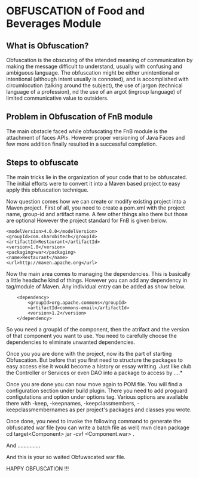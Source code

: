 OBFUSCATION of Food and Beverages Module
========================================

What is Obfuscation?
--------------------
Obfuscation is the obscuring of the intended meaning of communication by making the message difficult to understand, 
usually with confusing and ambiguous language. 
The obfuscation might be either unintentional or intentional (although intent usually is connoted), 
and is accomplished with circumlocution (talking around the subject), the use of jargon (technical language of a profession), 
nd the use of an argot (ingroup language) of limited communicative value to outsiders.

Problem in Obfuscation of FnB module
------------------------------------
The main obstacle faced while obfuscating the FnB module is the attachment of faces APIs.
However proper versioning of Java Faces and few more addition finally resulted in a successful completion.


Steps to obfuscate 
------------------
The main tricks lie in the organization of your code that to be obfuscated.
The initial efforts were to convert it into a Maven based project to easy apply this obfuscation technique.

Now question comes how we can create or modify existing project into a Maven project.
First of all, you need to create a pom.xml with the project name, group-id and artifact name.
A few other things also there but those are optional
However the project standard for FnB is given below.


	<modelVersion>4.0.0</modelVersion>
	<groupId>com.sharobitech</groupId>
	<artifactId>Restaurant</artifactId>
	<version>1.0</version>
	<packaging>war</packaging>
	<name>Restaurant</name>
	<url>http://maven.apache.org</url>


Now the main area comes to managing the dependencies.
This is basically a little headache kind of things.
However you can add any dependency in 	<dependencies> tag/module of Maven.
Any individual entry can be added as show below.

		<dependency>
			<groupId>org.apache.commons</groupId>
			<artifactId>commons-email</artifactId>
			<version>1.2</version>
		</dependency>

So you need a groupId of the component, then the atrifact and the version of that component you want to use.
You need to carefully choose the dependencies to eliminate unwanted dependencies.

Once you you are done with the project, now its the part of starting Obfuscation.
But before that you first need to structure the packages to easy access else it would become a history or essay writting.
Just like club the Controller or Services or even DAO into a package to access by ...<package>.*

Once you are done you can now move again to POM file.
You will find a configuration section under build plugin.
There you need to add proguard configutations and option under options tag.
Various options are available there with -keep,  -keepnames, -keepclassmembers, -keepclassmembernames as per project's packages and classes you wrote.

Once done, you need to invoke the following command to generate the obfuscated war file (you can write a batch file as well)
mvn clean package
cd target\<Component>
jar -cvf <Component.war> .

And ...............

And this is your so waited Obfuwscated war file.

HAPPY OBFUSCATION !!!

